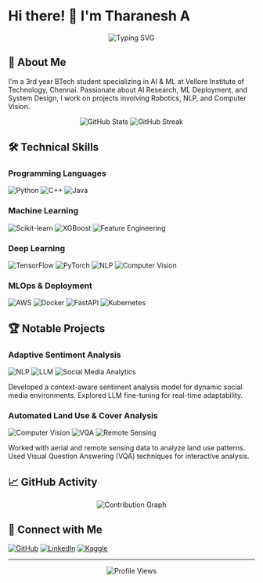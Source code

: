 # Hi there! 👋 I'm Tharanesh A

<div align="center">
  <img src="https://readme-typing-svg.herokuapp.com?font=Fira+Code&duration=3000&pause=1000&color=00B8D4&center=true&vCenter=true&width=435&lines=AI%2FML+Engineer;BTech+Student+at+VIT+Chennai;Passionate+about+AI+Research;ML+Deployment+Enthusiast" alt="Typing SVG" />
</div>

## 🚀 About Me

I'm a 3rd year BTech student specializing in AI & ML at Vellore Institute of Technology, Chennai. Passionate about AI Research, ML Deployment, and System Design, I  work on projects involving Robotics, NLP, and Computer Vision.

<div align="center">
  <img src="https://github-readme-stats.vercel.app/api?username=TharaneshA&show_icons=true&theme=tokyonight" alt="GitHub Stats" />
  <img src="https://github-readme-streak-stats.herokuapp.com/?user=TharaneshA&theme=tokyonight" alt="GitHub Streak" />
</div>

## 🛠️ Technical Skills

### Programming Languages
![Python](https://img.shields.io/badge/Python-3776AB?style=for-the-badge&logo=python&logoColor=white)
![C++](https://img.shields.io/badge/C++-00599C?style=for-the-badge&logo=cplusplus&logoColor=white)
![Java](https://img.shields.io/badge/Java-ED8B00?style=for-the-badge&logo=openjdk&logoColor=white)

### Machine Learning
![Scikit-learn](https://img.shields.io/badge/Scikit--learn-F7931E?style=for-the-badge&logo=scikit-learn&logoColor=white)
![XGBoost](https://img.shields.io/badge/XGBoost-337AB7?style=for-the-badge&logo=xgboost&logoColor=white)
![Feature Engineering](https://img.shields.io/badge/Feature_Engineering-FF6F00?style=for-the-badge&logo=tensorflow&logoColor=white)

### Deep Learning
![TensorFlow](https://img.shields.io/badge/TensorFlow-FF6F00?style=for-the-badge&logo=tensorflow&logoColor=white)
![PyTorch](https://img.shields.io/badge/PyTorch-EE4C2C?style=for-the-badge&logo=pytorch&logoColor=white)
![NLP](https://img.shields.io/badge/NLP-4EA94B?style=for-the-badge&logo=dialogflow&logoColor=white)
![Computer Vision](https://img.shields.io/badge/Computer_Vision-5C3EE8?style=for-the-badge&logo=opencv&logoColor=white)

### MLOps & Deployment
![AWS](https://img.shields.io/badge/AWS-232F3E?style=for-the-badge&logo=amazon-aws&logoColor=white)
![Docker](https://img.shields.io/badge/Docker-2496ED?style=for-the-badge&logo=docker&logoColor=white)
![FastAPI](https://img.shields.io/badge/FastAPI-009688?style=for-the-badge&logo=fastapi&logoColor=white)
![Kubernetes](https://img.shields.io/badge/Kubernetes-326CE5?style=for-the-badge&logo=kubernetes&logoColor=white)

## 🏆 Notable Projects

### Adaptive Sentiment Analysis
![NLP](https://img.shields.io/badge/NLP-4EA94B?style=flat-square&logo=dialogflow&logoColor=white)
![LLM](https://img.shields.io/badge/LLM-FF6F00?style=flat-square&logo=tensorflow&logoColor=white)
![Social Media Analytics](https://img.shields.io/badge/Social_Media_Analytics-1DA1F2?style=flat-square&logo=twitter&logoColor=white)

Developed a context-aware sentiment analysis model for dynamic social media environments. Explored LLM fine-tuning for real-time adaptability.

### Automated Land Use & Cover Analysis
![Computer Vision](https://img.shields.io/badge/Computer_Vision-5C3EE8?style=flat-square&logo=opencv&logoColor=white)
![VQA](https://img.shields.io/badge/VQA-FF6F00?style=flat-square&logo=tensorflow&logoColor=white)
![Remote Sensing](https://img.shields.io/badge/Remote_Sensing-4EA94B?style=flat-square&logo=qgis&logoColor=white)

Worked with aerial and remote sensing data to analyze land use patterns. Used Visual Question Answering (VQA) techniques for interactive analysis.

## 📈 GitHub Activity

<div align="center">
  <img src="https://github-readme-activity-graph.vercel.app/graph?username=TharaneshA&theme=tokyo-night" alt="Contribution Graph" />
</div>

## 🤝 Connect with Me

[![GitHub](https://img.shields.io/badge/GitHub-100000?style=for-the-badge&logo=github&logoColor=white)](https://github.com/TharaneshA)
[![LinkedIn](https://img.shields.io/badge/LinkedIn-0077B5?style=for-the-badge&logo=linkedin&logoColor=white)](https://linkedin.com/in/TharaneshA)
[![Kaggle](https://img.shields.io/badge/Kaggle-20BEFF?style=for-the-badge&logo=kaggle&logoColor=white)](https://kaggle.com/TharaneshA)

---

<div align="center">
  <img src="https://komarev.com/ghpvc/?username=TharaneshA&color=blueviolet&style=flat-square" alt="Profile Views" />
</div>
